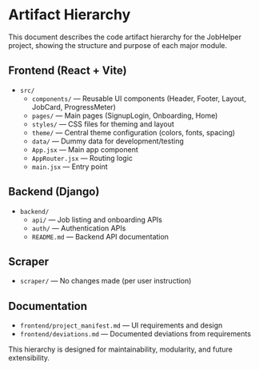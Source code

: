 # Artifact Hierarchy

This document describes the code artifact hierarchy for the JobHelper project, showing the structure and purpose of each major module.

## Frontend (React + Vite)

- `src/`
  - `components/` — Reusable UI components (Header, Footer, Layout, JobCard, ProgressMeter)
  - `pages/` — Main pages (SignupLogin, Onboarding, Home)
  - `styles/` — CSS files for theming and layout
  - `theme/` — Central theme configuration (colors, fonts, spacing)
  - `data/` — Dummy data for development/testing
  - `App.jsx` — Main app component
  - `AppRouter.jsx` — Routing logic
  - `main.jsx` — Entry point

## Backend (Django)

- `backend/`
  - `api/` — Job listing and onboarding APIs
  - `auth/` — Authentication APIs
  - `README.md` — Backend API documentation

## Scraper

- `scraper/` — No changes made (per user instruction)

## Documentation

- `frontend/project_manifest.md` — UI requirements and design
- `frontend/deviations.md` — Documented deviations from requirements

This hierarchy is designed for maintainability, modularity, and future extensibility.
